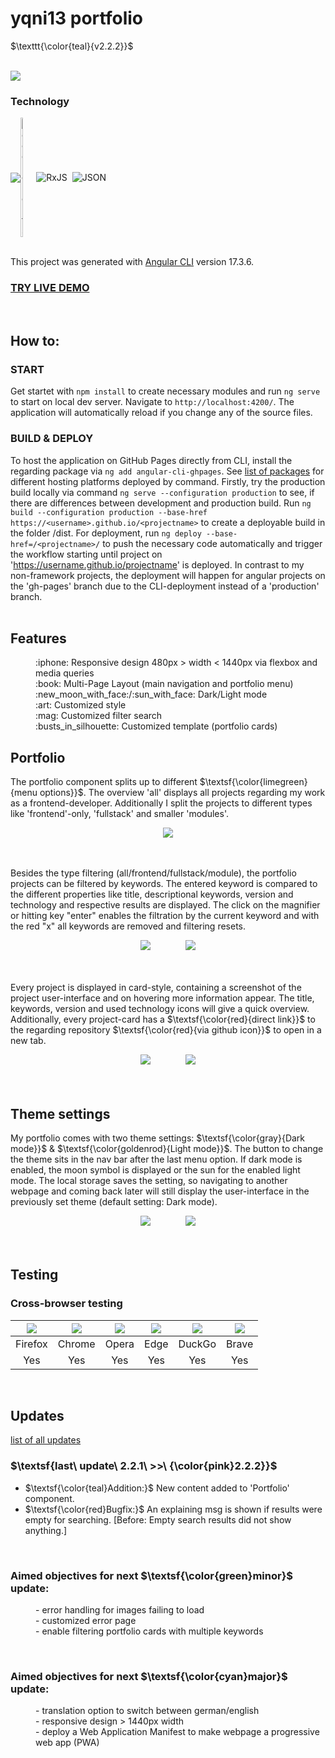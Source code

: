 # yqni13 portfolio
$\texttt{\color{teal}{v2.2.2}}$

<br>

<div>
    <img src="./src/assets/readme_img/readme_responsive_demonstration.png">
</div>

### Technology 

<div style="display:flex; align-items:center;">    
    <img src="https://img.shields.io/badge/Angular-%23DD0031.svg?logo=angular&logoColor=white">
    <img alt="Google Fonts" src="https://external-content.duckduckgo.com/iu/?u=https%3A%2F%2Flogos-world.net%2Fwp-content%2Fuploads%2F2021%2F03%2FGoogle-Fonts-Logo.png&f=1&nofb=1&ipt=570b1eadbf10850285149faa90b47496e415ec5daf70efb973248c194025a6a5&ipo=images" style="height:auto; width:5%">
    <img src="./src/assets/readme_img/logo_ico/rxjs_logo32.ico" alt="RxJS">&nbsp;&nbsp;
    <img src="./src/assets/readme_img/logo_ico/json_logo28.ico" alt="JSON">
</div>
<br>

This project was generated with [Angular CLI](https://github.com/angular/angular-cli) version 17.3.6.

### <a href="https://yqni13.github.io/portfolio/home">TRY LIVE DEMO</a>

<br>

## How to:

### START

Get startet with `npm install` to create necessary modules and run `ng serve` to start on local dev server. Navigate to `http://localhost:4200/`. The application will automatically reload if you change any of the source files.

### BUILD & DEPLOY
To host the application on GitHub Pages directly from CLI, install the regarding package via `ng add angular-cli-ghpages`. See <a href="https://docs.angular.lat/guide/deployment">list of packages</a> for different hosting platforms deployed by command. Firstly, try the production build locally via command `ng serve --configuration production` to see, if there are differences between development and production build. Run `ng build --configuration production --base-href https://<username>.github.io/<projectname>` to create a deployable build in the folder /dist. For deployment, run `ng deploy --base-href=/<projectname>/` to push the necessary code automatically and trigger the workflow starting until project on 'https://username.github.io/projectname' is deployed. In contrast to my non-framework projects, the deployment will happen for angular projects on the 'gh-pages' branch due to the CLI-deployment instead of a 'production' branch.
<br><br>

## Features
<dl>
    <dd>:iphone: Responsive design 480px > width < 1440px via flexbox and media queries</dd>
    <dd>:book: Multi-Page Layout (main navigation and portfolio menu)</dd>
    <dd>:new_moon_with_face:/:sun_with_face: Dark/Light mode</dd>
    <dd>:art: Customized style</dd>
    <dd>:mag: Customized filter search</dd>
    <dd>:busts_in_silhouette: Customized template (portfolio cards)</dd>
</dl>

## Portfolio

The portfolio component splits up to different $\textsf{\color{limegreen}{menu options}}$. The overview 'all' displays all projects regarding my work as a frontend-developer. Additionally I split the projects to different types like 'frontend'-only, 'fullstack' and smaller 'modules'.
<br>

<div align="center">
    <img src="./src/assets/readme_img/readme_portfolio_menu.png">
</div>
<br><br>

Besides the type filtering (all/frontend/fullstack/module), the portfolio projects can be filtered by keywords. The entered keyword is compared to the different properties like title, descriptional keywords, version and technology and respective results are displayed. The click on the magnifier or hitting key "enter" enables the filtration by the current keyword and with the red "x" all keywords are removed and filtering resets.
<br>

<div align="center">
    <img src="./src/assets/readme_img/readme_filter_active.png">
    &nbsp;&nbsp;&nbsp;&nbsp;&nbsp;&nbsp;&nbsp;&nbsp;&nbsp;&nbsp;&nbsp;&nbsp;
    <img src="./src/assets/readme_img/readme_filter_empty.png">
</div>
<br><br>

Every project is displayed in card-style, containing a screenshot of the project user-interface and on hovering more information appear. The title, keywords, version and used technology icons will give a quick overview. Additionally, every project-card has a $\textsf{\color{red}{direct link}}$ to the regarding repository $\textsf{\color{red}{via github icon}}$ to open in a new tab.

<div align="center">
    <img src="./src/assets/readme_img/readme_portfolio_card_normal.png">
    &nbsp;&nbsp;&nbsp;&nbsp;&nbsp;&nbsp;&nbsp;&nbsp;&nbsp;&nbsp;&nbsp;&nbsp;
    <img src="./src/assets/readme_img/readme_portfolio_card_hover.png">
</div>
<br><br>

## Theme settings

My portfolio comes with two theme settings: $\textsf{\color{gray}{Dark mode}}$ & $\textsf{\color{goldenrod}{Light mode}}$. The button to change the theme sits in the nav bar after the last menu option. If dark mode is enabled, the moon symbol is displayed or the sun for the enabled light mode. The local storage saves the setting, so navigating to another webpage and coming back later will still display the user-interface in the previously set theme (default setting: Dark mode).
<br>

<div align="center">
    <img src="./src/assets/readme_img/readme_dark_mode.png">
    &nbsp;&nbsp;&nbsp;&nbsp;&nbsp;&nbsp;&nbsp;&nbsp;&nbsp;&nbsp;&nbsp;&nbsp;
    <img src="./src/assets/readme_img/readme_light_mode.png">
</div>
<br><br>

## Testing

### Cross-browser testing

<center>

<img src="src/assets/readme_img/logo_ico/firefox_logo50.ico"> | <img src="src/assets/readme_img/logo_ico/chrome_logo50.ico"> | <img src="src/assets/readme_img/logo_ico/opera_logo50.ico"> | <img src="src/assets/readme_img/logo_ico/edge_logo50.ico"> | <img src="src/assets/readme_img/logo_ico/duckduckgo_logo50.ico"> | <img src="src/assets/readme_img/logo_ico/brave_logo50.ico">
|:------:|:------:|:------:|:------:|:------:|:------:|
|Firefox | Chrome | Opera  | Edge   | DuckGo | Brave  |
|Yes     | Yes    | Yes    | Yes    | Yes    | Yes    |

</center>

<br>

## Updates

[list of all updates](src/docs/update_protocol.md)
### $\textsf{last\ update\ 2.2.1\ >>\ {\color{pink}2.2.2}}$

- $\textsf{\color{teal}Addition:}$ New content added to 'Portfolio' component.
- $\textsf{\color{red}Bugfix:}$ An explaining msg is shown if results were empty for searching. [Before: Empty search results did not show anything.]

<br>

### Aimed objectives for next $\textsf{\color{green}minor}$ update:
<dl>
    <dd>- error handling for images failing to load</dd>
    <dd>- customized error page</dd>
    <dd>- enable filtering portfolio cards with multiple keywords</dd>
</dl>
<br>

### Aimed objectives for next $\textsf{\color{cyan}major}$ update:
<dl>
    <dd>- translation option to switch between german/english</dd>
    <dd>- responsive design > 1440px width</dd>
    <dd>- deploy a Web Application Manifest to make webpage a progressive web app (PWA)</dd>
</dl>